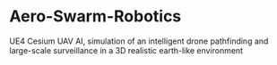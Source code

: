 # Aero-Swarm-Robotics
UE4 Cesium UAV AI, simulation of an intelligent drone pathfinding and large-scale surveillance in a 3D realistic earth-like environment
